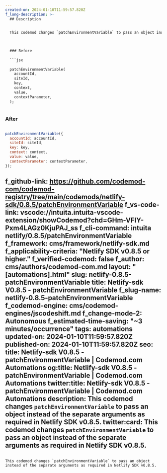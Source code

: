 ```yaml
---
created-on: 2024-01-10T11:59:57.820Z
f_long-description: >-
  ## Description
  

  This codemod changes `patchEnvironmentVariable` to pass an object instead of the separate arguments as required in Netlify SDK v0.8.5.
  

  
  ### Before
  
  ```jsx
  
  patchEnvironmentVariable(
  	accountId,
  	siteId,
  	key,
  	context,
  	value,
  	contextParameter,
  );
  
  ```
  
  ### After
  
  ```jsx
  
  patchEnvironmentVariable({
  	accountId: accountId,
  	siteId: siteId,
  	key: key,
  	context: context,
  	value: value,
  	contextParameter: contextParameter,
  });
  
  ```
f_github-link: https://github.com/codemod-com/codemod-registry/tree/main/codemods/netlify-sdk/0.8.5/patchEnvironmentVariable
f_vs-code-link: vscode://intuita.intuita-vscode-extension/showCodemod?chd=GHm-VFIY-Pxm4LAGz0KjuPAJ_ss
f_cli-command: intuita netlify/0.8.5/patchEnvironmentVariable
f_framework: cms/framework/netlify-sdk.md
f_applicability-criteria: "Netlify SDK v0.8.5 or higher."
f_verified-codemod: false
f_author: cms/authors/codemod-com.md
layout: "[automations].html"
slug: netlify-0.8.5-patchEnvironmentVariable
title: Netlify-sdk V0.8.5 - patchEnvironmentVariable
f_slug-name: netlify-0.8.5-patchEnvironmentVariable
f_codemod-engine: cms/codemod-engines/jscodeshift.md
f_change-mode-2: Autonomous
f_estimated-time-saving: "~3 minutes/occurrence"
tags: automations
updated-on: 2024-01-10T11:59:57.820Z
published-on: 2024-01-10T11:59:57.820Z
seo:
  title: Netlify-sdk V0.8.5 - patchEnvironmentVariable | Codemod.com Automations
  og:title: Netlify-sdk V0.8.5 - patchEnvironmentVariable | Codemod.com Automations
  twitter:title: Netlify-sdk V0.8.5 - patchEnvironmentVariable | Codemod.com Automations
  description: This codemod changes `patchEnvironmentVariable` to pass an object instead of the separate arguments as required in Netlify SDK v0.8.5.
  twitter:card: This codemod changes `patchEnvironmentVariable` to pass an object instead of the separate arguments as required in Netlify SDK v0.8.5.
---
```

This codemod changes `patchEnvironmentVariable` to pass an object instead of the separate arguments as required in Netlify SDK v0.8.5.